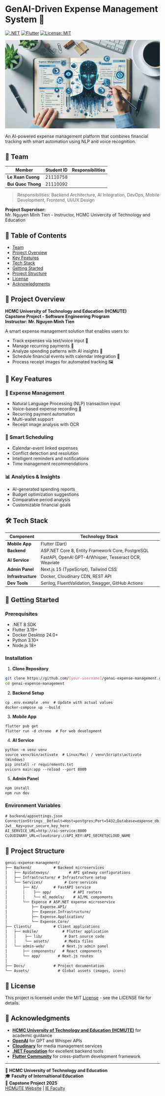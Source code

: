 # GenAI-Driven Expense Management System 🚀

[![.NET](https://img.shields.io/badge/.NET-8.0-512BD4?logo=dotnet)](https://dotnet.microsoft.com/)
[![Flutter](https://img.shields.io/badge/Flutter-3.19-blue?logo=flutter)](https://flutter.dev/)
[![License: MIT](https://img.shields.io/badge/License-MIT-yellow.svg)](https://opensource.org/licenses/MIT)

![GenAI-Driven Expense Management Banner](/Assets/Images/banner.jpeg)

An AI-powered expense management platform that combines financial tracking with smart automation using NLP and voice recognition.
## 👥 Team

| **Member**   | **Student ID** | **Responsibilities**                        |
|--------------|----------------|--------------------------------------------|
| **Le Xuan Cuong** | 21110758       |  |
| **Bui Quoc Thong** | 21110092       |   |

> Responsibilities: Backend Architecture, AI Integration, DevOps, Mobile Development, Frontend, UI/UX Design

**Project Supervisor:**  
Mr. Nguyen Minh Tien - Instructor, HCMC Univercity of Technology and Education

## 📑 Table of Contents
- [Team](#-team)
- [Project Overview](#-project-overview)
- [Key Features](#-key-features)
- [Tech Stack](#-tech-stack)
- [Getting Started](#-getting-started)
- [Project Structure](#-project-structure)
- [License](#-license)
- [Acknowledgments](#-acknowledgments)

## 🌟 Project Overview

**HCMC University of Technology and Education (HCMUTE)**  
**Capstone Project - Software Engineering Program**  
**Instructor: Mr. Nguyen Minh Tien**

A smart expense management solution that enables users to:
- Track expenses via text/voice input 📱
- Manage recurring payments 🔄
- Analyze spending patterns with AI insights 🧠
- Schedule financial events with calendar integration 📅
- Process receipt images for automated tracking 🖼️

## 🎯 Key Features

### 💸 Expense Management
- Natural Language Processing (NLP) transaction input
- Voice-based expense recording 🎤
- Recurring payment automation
- Multi-wallet support
- Receipt image analysis with OCR

### 📅 Smart Scheduling
- Calendar-event linked expenses
- Conflict detection and resolution
- Intelligent reminders and notifications
- Time management recommendations

### 📊 Analytics & Insights
- AI-generated spending reports
- Budget optimization suggestions
- Comparative period analysis
- Customizable financial goals

## 🛠️ Tech Stack

| Component          | Technology Stack                                                                 |
|--------------------|----------------------------------------------------------------------------------|
| **Mobile App**     | Flutter (Dart)                                                                   |
| **Backend**        | ASP.NET Core 8, Entity Framework Core, PostgreSQL                                |
| **AI Service**     | FastAPI, OpenAI GPT-4/Whisper, Tesseract OCR, Weaviate                           |
| **Admin Panel**    | Next.js 15 (TypeScript), Tailwind CSS                                            |
| **Infrastructure** | Docker, Cloudinary CDN, REST API                                                 |
| **Dev Tools**      | Serilog, FluentValidation, Swagger, GitHub Actions                               |

## 🚀 Getting Started

### Prerequisites
- .NET 8 SDK
- Flutter 3.19+
- Docker Desktop 24.0+
- Python 3.10+
- Node.js 18+

### Installation

1. **Clone Repository**
```bash
git clone https://github.com/[your-username]/genai-expense-management.git
cd genai-expense-management
```
2. **Backend Setup**
```cd backend
cp .env.example .env  # Update with actual values
docker-compose up --build
```
3. **Mobile App**
```cd mobile
flutter pub get
flutter run -d chrome  # For web development
```
4. **AI Service**
```cd ai-service
python -m venv venv
source venv/bin/activate  # Linux/Mac) / venv\Scripts\activate (Windows)
pip install -r requirements.txt
uvicorn main:app --reload --port 8000
```
5. **Admin Panel**
```cd admin-web
npm install
npm run dev
```
### Environment Variables
```
# backend/appsettings.json
ConnectionStrings__Default=Host=postgres;Port=5432;Database=expense_db;
Jwt__Key=your_secure_key_here
AI_SERVICE_URL=http://ai-service:8000
CLOUDINARY_URL=cloudinary://API_KEY:API_SECRET@CLOUD_NAME
```
## 📂 Project Structure
```
genai-expense-management/
├── Backend/          # Backend microservices
│   ├── ApiGateways/         # API gateway configurations
│   ├── Infrastructure/ # Infrastructure setup
│   └── Services/          # Core services
|       ├── AI/       # FastAPI service
│       │    ├── app/          # API routers
│       │    └── ml_models/    # AI/ML components
│       └── Expense # ASP.NET expense microservice
│           ├── Expense.API/
│           ├── Expense.Infrastructure/
│           ├── Expense.Application/
│           └── Expense.Core/
├── Clients/          # Client applications
│   ├── mobile/           # Flutter application
│   │    ├── lib/          # Dart source code
│   │    └── assets/       # Media files
│   └── admin-web/        # Next.js admin panel
│       ├── components/   # React components
│       └── app/        # Next.js routes
│
├── Docs/             # Project documentation
└── Assets/             # Global assets (images, icons)
```

## 📄 License
This project is licensed under the MIT <a href="https://mit-license.org/" target="_blank">License</a> - see the LICENSE file for details.
## 🙏 Acknowledgments

- **[HCMC University of Technology and Education (HCMUTE)](https://en.hcmute.edu.vn/)** for academic guidance  
- **[OpenAI](https://openai.com/)** for GPT and Whisper APIs  
- **[Cloudinary](https://cloudinary.com/)** for media management services  
- **[.NET Foundation](https://dotnetfoundation.org/)** for excellent backend tools  
- **[Flutter Community](https://flutter.dev/)** for cross-platform development framework  

---

🏡 **HCMC University of Technology and Education**  
🎓 **Faculty of Internaltional Education**  
📅 **Capstone Project 2025**\
<a href="https://en.hcmute.edu.vn/" target="_blank">HCMUTE Website</a> |
<a href="https://fie.hcmute.edu.vn/" target="_blank">IE Faculty</a>


